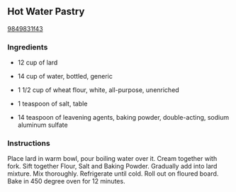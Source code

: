 ## Hot Water Pastry

[9849831f43](http://www.food.com/recipe/hot-water-pastry-504984)

### Ingredients

 - 12 cup of lard

 - 14 cup of water, bottled, generic

 - 1 1/2 cup of wheat flour, white, all-purpose, unenriched

 - 1 teaspoon of salt, table

 - 14 teaspoon of leavening agents, baking powder, double-acting, sodium aluminum sulfate

### Instructions

Place lard in warm bowl, pour boiling water over it. Cream together with fork. Sift together Flour, Salt and Baking Powder. Gradually add into lard mixture. Mix thoroughly. Refrigerate until cold. Roll out on floured board. Bake in 450 degree oven for 12 minutes.